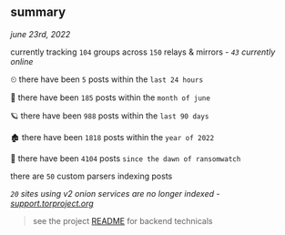 
## summary
_june 23rd, 2022_

currently tracking `104` groups across `150` relays & mirrors - _`43` currently online_

⏲ there have been `5` posts within the `last 24 hours`

🦈 there have been `185` posts within the `month of june`

🪐 there have been `988` posts within the `last 90 days`

🏚 there have been `1818` posts within the `year of 2022`

🦕 there have been `4104` posts `since the dawn of ransomwatch`

there are `50` custom parsers indexing posts

_`20` sites using v2 onion services are no longer indexed - [support.torproject.org](https://support.torproject.org/onionservices/v2-deprecation/)_

> see the project [README](https://github.com/joshhighet/ransomwatch#ransomwatch--) for backend technicals
